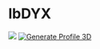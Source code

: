 # lbDYX
![](./profile-3d-contrib/profile-night-rainbow.svg)
[![Generate Profile 3D](https://github.com/dacortes/dacortes/actions/workflows/profile-3d.yml/badge.svg)](https://github.com/dacortes/dacortes/actions/workflows/profile-3d.yml)

